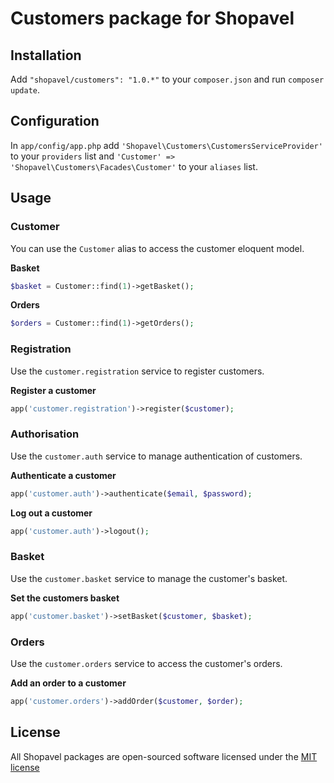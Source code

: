 Customers package for Shopavel
==============================

Installation
------------

Add `"shopavel/customers": "1.0.*"` to your `composer.json` and run `composer update`.


Configuration
-------------

In `app/config/app.php` add `'Shopavel\Customers\CustomersServiceProvider'` to your `providers` list and `'Customer' => 'Shopavel\Customers\Facades\Customer'` to your `aliases` list.


Usage
-----

### Customer

You can use the `Customer` alias to access the customer eloquent model.

**Basket**

```php
$basket = Customer::find(1)->getBasket();
```

**Orders**

```php
$orders = Customer::find(1)->getOrders();
```

### Registration

Use the `customer.registration` service to register customers.

**Register a customer**

```php
app('customer.registration')->register($customer);
```

### Authorisation

Use the `customer.auth` service to manage authentication of customers.

**Authenticate a customer**

```php
app('customer.auth')->authenticate($email, $password);
```

**Log out a customer**

```php
app('customer.auth')->logout();
```

### Basket

Use the `customer.basket` service to manage the customer's basket.

**Set the customers basket**

```php
app('customer.basket')->setBasket($customer, $basket);
```

### Orders

Use the `customer.orders` service to access the customer's orders.

**Add an order to a customer**

```php
app('customer.orders')->addOrder($customer, $order);
```

License
-------

All Shopavel packages are open-sourced software licensed under the [MIT license](http://opensource.org/licenses/MIT)